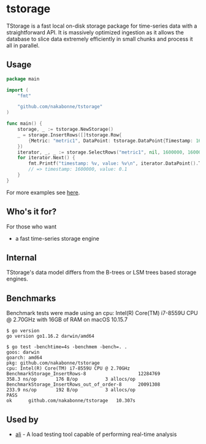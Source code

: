 # tstorage
TStorage is a fast local on-disk storage package for time-series data with a straightforward API.
It is massively optimized ingestion as it allows the database to slice data extremely efficiently in small chunks and process it all in parallel.

## Usage

```go
package main

import (
	"fmt"

	"github.com/nakabonne/tstorage"
)

func main() {
	storage, _ := tstorage.NewStorage()
	_ = storage.InsertRows([]tstorage.Row{
		{Metric: "metric1", DataPoint: tstorage.DataPoint{Timestamp: 1600000, Value: 0.1}},
	})
	iterator, _, _ := storage.SelectRows("metric1", nil, 1600000, 1600001)
	for iterator.Next() {
		fmt.Printf("timestamp: %v, value: %v\n", iterator.DataPoint().Timestamp, iterator.DataPoint().Value)
		// => timestamp: 1600000, value: 0.1
	}
}
```

For more examples see [here](https://pkg.go.dev/github.com/nakabonne/tstorage#pkg-examples).

## Who's it for?
For those who want
- a fast time-series storage engine

## Internal
TStorage's data model differs from the B-trees or LSM trees based storage engines.

## Benchmarks
Benchmark tests were made using an cpu: Intel(R) Core(TM) i7-8559U CPU @ 2.70GHz with 16GB of RAM on macOS 10.15.7

```
$ go version
go version go1.16.2 darwin/amd64

$ go test -benchtime=4s -benchmem -bench=. .
goos: darwin
goarch: amd64
pkg: github.com/nakabonne/tstorage
cpu: Intel(R) Core(TM) i7-8559U CPU @ 2.70GHz
BenchmarkStorage_InsertRows-8                	12284769	       358.3 ns/op	     176 B/op	       3 allocs/op
BenchmarkStorage_InsertRows_out_of_order-8   	20091308	       233.9 ns/op	     192 B/op	       3 allocs/op
PASS
ok  	github.com/nakabonne/tstorage	10.307s
```

## Used by
- [ali](https://github.com/nakabonne/ali) - A load testing tool capable of performing real-time analysis
